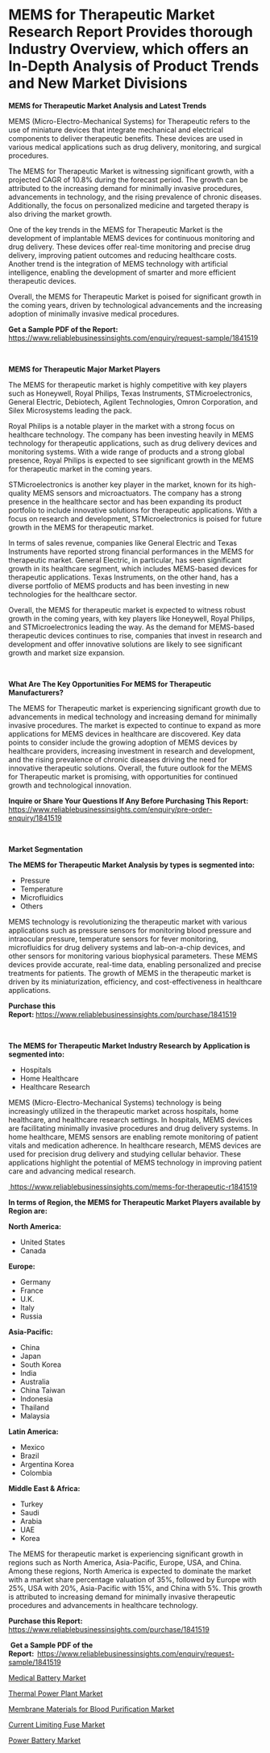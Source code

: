 <p><h1>MEMS for Therapeutic Market Research Report Provides thorough Industry Overview, which offers an In-Depth Analysis of Product Trends and New Market Divisions</h1></p><p><strong>MEMS for Therapeutic Market Analysis and Latest Trends</strong></p>
<p><p>MEMS (Micro-Electro-Mechanical Systems) for Therapeutic refers to the use of miniature devices that integrate mechanical and electrical components to deliver therapeutic benefits. These devices are used in various medical applications such as drug delivery, monitoring, and surgical procedures.</p><p>The MEMS for Therapeutic Market is witnessing significant growth, with a projected CAGR of 10.8% during the forecast period. The growth can be attributed to the increasing demand for minimally invasive procedures, advancements in technology, and the rising prevalence of chronic diseases. Additionally, the focus on personalized medicine and targeted therapy is also driving the market growth.</p><p>One of the key trends in the MEMS for Therapeutic Market is the development of implantable MEMS devices for continuous monitoring and drug delivery. These devices offer real-time monitoring and precise drug delivery, improving patient outcomes and reducing healthcare costs. Another trend is the integration of MEMS technology with artificial intelligence, enabling the development of smarter and more efficient therapeutic devices.</p><p>Overall, the MEMS for Therapeutic Market is poised for significant growth in the coming years, driven by technological advancements and the increasing adoption of minimally invasive medical procedures.</p></p>
<p><strong>Get a Sample PDF of the Report:&nbsp;</strong> <a href="https://www.reliablebusinessinsights.com/enquiry/request-sample/1841519">https://www.reliablebusinessinsights.com/enquiry/request-sample/1841519</a></p>
<p>&nbsp;</p>
<p><strong>MEMS for Therapeutic Major Market Players</strong></p>
<p><p>The MEMS for therapeutic market is highly competitive with key players such as Honeywell, Royal Philips, Texas Instruments, STMicroelectronics, General Electric, Debiotech, Agilent Technologies, Omron Corporation, and Silex Microsystems leading the pack. </p><p>Royal Philips is a notable player in the market with a strong focus on healthcare technology. The company has been investing heavily in MEMS technology for therapeutic applications, such as drug delivery devices and monitoring systems. With a wide range of products and a strong global presence, Royal Philips is expected to see significant growth in the MEMS for therapeutic market in the coming years.</p><p>STMicroelectronics is another key player in the market, known for its high-quality MEMS sensors and microactuators. The company has a strong presence in the healthcare sector and has been expanding its product portfolio to include innovative solutions for therapeutic applications. With a focus on research and development, STMicroelectronics is poised for future growth in the MEMS for therapeutic market.</p><p>In terms of sales revenue, companies like General Electric and Texas Instruments have reported strong financial performances in the MEMS for therapeutic market. General Electric, in particular, has seen significant growth in its healthcare segment, which includes MEMS-based devices for therapeutic applications. Texas Instruments, on the other hand, has a diverse portfolio of MEMS products and has been investing in new technologies for the healthcare sector.</p><p>Overall, the MEMS for therapeutic market is expected to witness robust growth in the coming years, with key players like Honeywell, Royal Philips, and STMicroelectronics leading the way. As the demand for MEMS-based therapeutic devices continues to rise, companies that invest in research and development and offer innovative solutions are likely to see significant growth and market size expansion.</p></p>
<p>&nbsp;</p>
<p><strong>What Are The Key Opportunities For MEMS for Therapeutic Manufacturers?</strong></p>
<p><p>The MEMS for Therapeutic market is experiencing significant growth due to advancements in medical technology and increasing demand for minimally invasive procedures. The market is expected to continue to expand as more applications for MEMS devices in healthcare are discovered. Key data points to consider include the growing adoption of MEMS devices by healthcare providers, increasing investment in research and development, and the rising prevalence of chronic diseases driving the need for innovative therapeutic solutions. Overall, the future outlook for the MEMS for Therapeutic market is promising, with opportunities for continued growth and technological innovation.</p></p>
<p><strong>Inquire or Share Your Questions If Any Before Purchasing This Report:</strong> <a href="https://www.reliablebusinessinsights.com/enquiry/pre-order-enquiry/1841519">https://www.reliablebusinessinsights.com/enquiry/pre-order-enquiry/1841519</a></p>
<p>&nbsp;</p>
<p><strong>Market Segmentation</strong></p>
<p><strong>The MEMS for Therapeutic Market Analysis by types is segmented into:</strong></p>
<p><ul><li>Pressure</li><li>Temperature</li><li>Microfluidics</li><li>Others</li></ul></p>
<p><p>MEMS technology is revolutionizing the therapeutic market with various applications such as pressure sensors for monitoring blood pressure and intraocular pressure, temperature sensors for fever monitoring, microfluidics for drug delivery systems and lab-on-a-chip devices, and other sensors for monitoring various biophysical parameters. These MEMS devices provide accurate, real-time data, enabling personalized and precise treatments for patients. The growth of MEMS in the therapeutic market is driven by its miniaturization, efficiency, and cost-effectiveness in healthcare applications.</p></p>
<p><strong>Purchase this Report:&nbsp;</strong><a href="https://www.reliablebusinessinsights.com/purchase/1841519">https://www.reliablebusinessinsights.com/purchase/1841519</a></p>
<p>&nbsp;</p>
<p><strong>The MEMS for Therapeutic Market Industry Research by Application is segmented into:</strong></p>
<p><ul><li>Hospitals</li><li>Home Healthcare</li><li>Healthcare Research</li></ul></p>
<p><p>MEMS (Micro-Electro-Mechanical Systems) technology is being increasingly utilized in the therapeutic market across hospitals, home healthcare, and healthcare research settings. In hospitals, MEMS devices are facilitating minimally invasive procedures and drug delivery systems. In home healthcare, MEMS sensors are enabling remote monitoring of patient vitals and medication adherence. In healthcare research, MEMS devices are used for precision drug delivery and studying cellular behavior. These applications highlight the potential of MEMS technology in improving patient care and advancing medical research.</p></p>
<p><a href="https://www.reliablebusinessinsights.com/mems-for-therapeutic-r1841519">&nbsp;https://www.reliablebusinessinsights.com/mems-for-therapeutic-r1841519</a></p>
<p><strong>In terms of Region, the MEMS for Therapeutic Market Players available by Region are:</strong></p>
<p>
    <p> <strong> North America: </strong>
        <ul>
            <li>United States</li>
            <li>Canada</li>
        </ul>
        </p> 
    <p> <strong> Europe: </strong>
        <ul>
            <li>Germany</li>
            <li>France</li>
            <li>U.K.</li>
            <li>Italy</li>
            <li>Russia</li>
        </ul>
        </p> 
    <p> <strong> Asia-Pacific: </strong>
        <ul>
            <li>China</li>
            <li>Japan</li>
            <li>South Korea</li>
            <li>India</li>
            <li>Australia</li>
            <li>China Taiwan</li>
            <li>Indonesia</li>
            <li>Thailand</li>
            <li>Malaysia</li>
        </ul>
        </p> 
    <p> <strong> Latin America: </strong>
        <ul>
            <li>Mexico</li>
            <li>Brazil</li>
            <li>Argentina Korea</li>
            <li>Colombia</li>
        </ul>
        </p> 
    <p> <strong> Middle East & Africa: </strong>
        <ul>
            <li>Turkey</li>
            <li>Saudi</li>
            <li>Arabia</li>
            <li>UAE</li>
            <li>Korea</li>
        </ul>
    </p>
    </p>
<p><p>The MEMS for therapeutic market is experiencing significant growth in regions such as North America, Asia-Pacific, Europe, USA, and China. Among these regions, North America is expected to dominate the market with a market share percentage valuation of 35%, followed by Europe with 25%, USA with 20%, Asia-Pacific with 15%, and China with 5%. This growth is attributed to increasing demand for minimally invasive therapeutic procedures and advancements in healthcare technology.</p></p>
<p><strong>Purchase this Report: </strong><a href="https://www.reliablebusinessinsights.com/purchase/1841519">https://www.reliablebusinessinsights.com/purchase/1841519</a></p>
<p>&nbsp;<strong>Get a Sample PDF of the Report:&nbsp;&nbsp;</strong><a href="https://www.reliablebusinessinsights.com/enquiry/request-sample/1841519">https://www.reliablebusinessinsights.com/enquiry/request-sample/1841519</a></p>
<p><strong></strong></p>
<p><p><a href="https://medium.com/@stephanmorissette/exploring-medical-battery-market-dynamics-global-trends-and-future-growth-prospects-2024-2031-4e2cce553ad3">Medical Battery Market</a></p><p><a href="https://medium.com/@parmer78465/global-thermal-power-plant-market-exploring-market-share-market-trends-and-future-growth-b82951b4aca6">Thermal Power Plant Market</a></p><p><a href="https://github.com/nafiafirdania/Market-Research-Report-List-1/blob/main/membrane-materials-for-blood-purification-market.md">Membrane Materials for Blood Purification Market</a></p><p><a href="https://medium.com/@raymiu201/market-forecast-global-current-limiting-fuse-trends-and-impact-analysis-2024-2031-by-33fed2651185">Current Limiting Fuse Market</a></p><p><a href="https://medium.com/@soloncarter1929/power-battery-market-trends-a-detailed-study-of-its-market-segmentation-and-analyzing-the-4f991f3768bc">Power Battery Market</a></p></p>